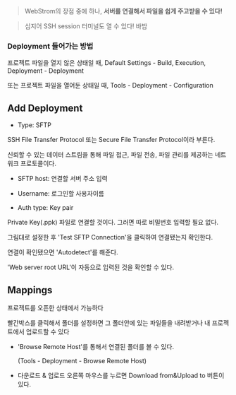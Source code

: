 > WebStrom의 장점 중에 하나, **서버를 연결해서 파일을 쉽게 주고받을 수 있다!**

>  심지어 SSH session 터미널도 열 수 있다! 바밤

### Deployment 들어가는 방법
프로젝트 파일을 열지 않은 상태일 때,
Default Settings - Build, Execution, Deployment - Deployment

또는 프로젝트 파일을 열어둔 상태일 때,
Tools - Deployment - Configuration


## Add Deployment
- Type: SFTP

SSH File Transfer Protocol 또는 Secure File Transfer Protocol이라 부른다.

신뢰할 수 있는 데이터 스트림을 통해 파일 접근, 파일 전송, 파일 관리를 제공하는 네트워크 프로토콜이다.


- SFTP host: 연결할 서버 주소 입력

- Username: 로그인할 사용자이름

- Auth type: Key pair

Private Key(.ppk) 파일로 연결할 것이다. 그러면 따로 비밀번호 입력할 필요 없다.


그림대로 설정한 후 'Test SFTP Connection'을 클릭하여 연결됐는지 확인한다.

연결이 확인됐으면 'Autodetect'를 해준다.

'Web server root URL'이 자동으로 입력된 것을 확인할 수 있다.


## Mappings
프로젝트를 오픈한 상태에서 가능하다

빨간박스를 클릭해서 폴더를 설정하면 그 폴더안에 있는 파일들을 내려받거나 내 프로젝트에서 업로드할 수 있다

- 'Browse Remote Host'를 통해서 연결된 폴더를 볼 수 있다.

  (Tools - Deployment - Browse Remote Host)

- 다운로드 & 업로드
  오른쪽 마우스를 누르면 Download from&Upload to 버튼이 있다.


